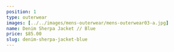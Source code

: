 ```yaml
---
position: 1
type: outerwear
images: [../../images/mens-outerwear/mens-outerwear03-a.jpg]
name: Denim Sherpa Jacket // Blue
price: $85.00
slug: denim-sherpa-jacket-blue
---
```

